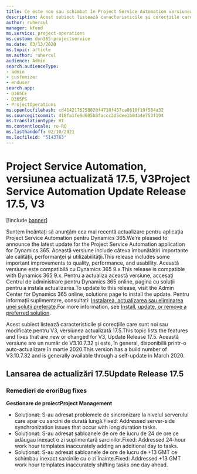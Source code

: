```yaml
---
title: Ce este nou sau schimbat în Project Service Automation versiunea actualizată 17.5, Hotfix, V3
description: Acest subiect listează caracteristicile și corecțiile care sunt disponibile în Project Service Automation V3, versiunea actualizată 17.5, V3.
author: ruhercul
manager: kfend
ms.service: project-operations
ms.custom: dyn365-projectservice
ms.date: 03/13/2020
ms.topic: article
ms.author: ruhercul
audience: Admin
search.audienceType:
- admin
- customizer
- enduser
search.app:
- D365CE
- D365PS
- ProjectOperations
ms.openlocfilehash: cd4142176258820f4718f457ca8610f19f584a32
ms.sourcegitcommit: 418fa1fe9d605b8faccc2d5dee1b04b4e753f194
ms.translationtype: HT
ms.contentlocale: ro-RO
ms.lasthandoff: 02/10/2021
ms.locfileid: "5143763"
---
```

# <a name="project-service-automation-update-release-175-v3"></a><span data-ttu-id="b8e8b-103">Project Service Automation, versiunea actualizată 17.5, V3</span><span class="sxs-lookup"><span data-stu-id="b8e8b-103">Project Service Automation Update Release 17.5, V3</span></span>

[!include [banner](../includes/psa-now-project-operations.md)]

<span data-ttu-id="b8e8b-104">Suntem încântați să anunțăm cea mai recentă actualizare pentru aplicația Project Service Automation pentru Dynamics 365.</span><span class="sxs-lookup"><span data-stu-id="b8e8b-104">We’re pleased to announce the latest update for the Project Service Automation application for Dynamics 365.</span></span> <span data-ttu-id="b8e8b-105">Această versiune include câteva îmbunătățiri importante ale calității, performanței și utilizabilității.</span><span class="sxs-lookup"><span data-stu-id="b8e8b-105">This release includes some important improvements to quality, performance, and usability.</span></span>  <span data-ttu-id="b8e8b-106">Această versiune este compatibilă cu Dynamics 365 9.x.</span><span class="sxs-lookup"><span data-stu-id="b8e8b-106">This release is compatible with Dynamics 365 9.x.</span></span> <span data-ttu-id="b8e8b-107">Pentru a actualiza această versiune, accesați Centrul de administrare pentru Dynamics 365 online, pagina cu soluții pentru a instala actualizarea.</span><span class="sxs-lookup"><span data-stu-id="b8e8b-107">To update to this release, visit the Admin Center for Dynamics 365 online, solutions page to install the update.</span></span> <span data-ttu-id="b8e8b-108">Pentru informații suplimentare, consultați: [Instalarea, actualizarea sau eliminarea unei soluții preferate](https://docs.microsoft.com/power-platform/admin/install-remove-preferred-solution).</span><span class="sxs-lookup"><span data-stu-id="b8e8b-108">For more information, see [Install, update, or remove a preferred solution](https://docs.microsoft.com/power-platform/admin/install-remove-preferred-solution).</span></span>

<span data-ttu-id="b8e8b-109">Acest subiect listează caracteristicile și corecțiile care sunt noi sau modificate pentru V3, versiunea actualizată 17.5.</span><span class="sxs-lookup"><span data-stu-id="b8e8b-109">This topic lists the features and fixes that are new or changed for V3, Update Release 17.5.</span></span> <span data-ttu-id="b8e8b-110">Această versiune are un număr de V3.10.7.32 și este, în general, disponibilă printr-o auto-actualizare în martie 2020.</span><span class="sxs-lookup"><span data-stu-id="b8e8b-110">This version has a build number of V3.10.7.32 and is generally available through a self-update in March 2020.</span></span>


## <a name="update-release-175"></a><span data-ttu-id="b8e8b-111">Lansarea de actualizări 17.5</span><span class="sxs-lookup"><span data-stu-id="b8e8b-111">Update Release 17.5</span></span>

### <a name="bug-fixes"></a><span data-ttu-id="b8e8b-112">Remedieri de erori</span><span class="sxs-lookup"><span data-stu-id="b8e8b-112">Bug fixes</span></span>


<span data-ttu-id="b8e8b-113">**Gestionare de proiect**</span><span class="sxs-lookup"><span data-stu-id="b8e8b-113">**Project Management**</span></span>

- <span data-ttu-id="b8e8b-114">Soluționat: S-au adresat problemele de sincronizare la nivelul serverului care apar cu sarcini de durată lungă.</span><span class="sxs-lookup"><span data-stu-id="b8e8b-114">Fixed: Addressed server-side synchronization issues that occur with long duration tasks.</span></span>
- <span data-ttu-id="b8e8b-115">Soluționat: S-au adresat șabloanele de ore de lucru de 24 de ore ce adăugau inexact o zi suplimentară sarcinilor.</span><span class="sxs-lookup"><span data-stu-id="b8e8b-115">Fixed: Addressed 24-hour work hour templates inaccurately adding an additional day to tasks.</span></span>
- <span data-ttu-id="b8e8b-116">Soluționat: S-au adresat șabloanele de ore de lucru de +13 GMT ce schimbau inexact sarcinile cu o zi înainte.</span><span class="sxs-lookup"><span data-stu-id="b8e8b-116">Fixed: Addressed +13 GMT work hour templates inaccurately shifting tasks one day ahead.</span></span>

